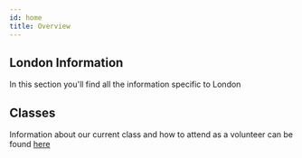 ```yaml
---
id: home
title: Overview
---
```


## London Information

In this section you'll find all the information specific to London

## Classes

Information about our current class and how to attend as a volunteer can be found [here](https://docs.codeyourfuture.io/cities/london/home)
